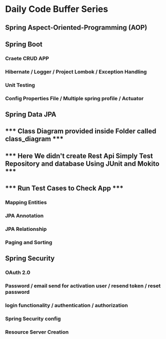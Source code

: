 # Daily Code Buffer Series

## Spring Aspect-Oriented-Programming (AOP)

## Spring Boot

### Craete CRUD APP
### Hibernate / Logger / Project Lombok / Exception Handling
### Unit Testing
### Config Properties File  / Multiple spring profile / Actuator

## Spring Data JPA

## *** Class Diagram provided inside Folder called class_diagram ***
## *** Here We didn't create Rest Api Simply Test Repository and database Using JUnit and Mokito ***
## *** Run Test Cases to Check App ***

### Mapping Entities
### JPA Annotation
### JPA Relationship
### Paging and Sorting

## Spring Security

### OAuth 2.0
### Password / email send for activation user / resend token / reset password
### login functionality / authentication / authorization
### Spring Security config
### Resource Server Creation